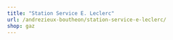 ```yaml
---
title: "Station Service E. Leclerc"
url: /andrezieux-boutheon/station-service-e-leclerc/
shop: gaz
---
```

